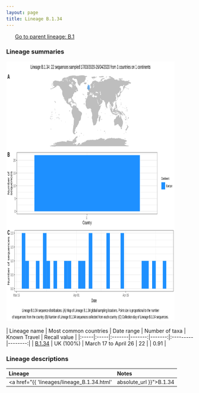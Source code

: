 ```yaml
---
layout: page
title: Lineage B.1.34
---
```




<p>
<ul class="actions small">
	 <a href="{{ 'lineages/lineage_B.1.html' | absolute_url }}" class="button special fit">Go to parent lineage: B.1</a>
</ul>
</p>
<h3> Lineage summaries</h3>

<img src="../assets/images/B.1.34.svg" alt="B.1.34 lineage summary figure" width="90%" height="700px" />


| Lineage name | Most common countries | Date range | Number of taxa | Known Travel | Recall value |
|:-----|:-----|:-------|-------:|-------:|:---------|--------:|
| <a href="{{ 'lineages/lineage_B.1.34.html' | absolute_url }}">B.1.34</a> | UK (100%) | March 17 to April 26 | 22 |  | 0.91 |

<h3>Lineage descriptions</h3>

| Lineage | Notes |
|:-----|:-----|
| <a href="{{ 'lineages/lineage_B.1.34.html' | absolute_url }}">B.1.34</a> | England lineage (NOTT) |

